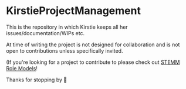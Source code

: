 # KirstieProjectManagement
This is the repository in which Kirstie keeps all her issues/documentation/WIPs etc.

At time of writing the project is not designed for collaboration and is not open to contributions unless specifically invited.

(If you're looking for a project to contribute to please check out [STEMM Role Models](https://github.com/KirstieJane/STEMMRoleModels)!

Thanks for stopping by :wave:
